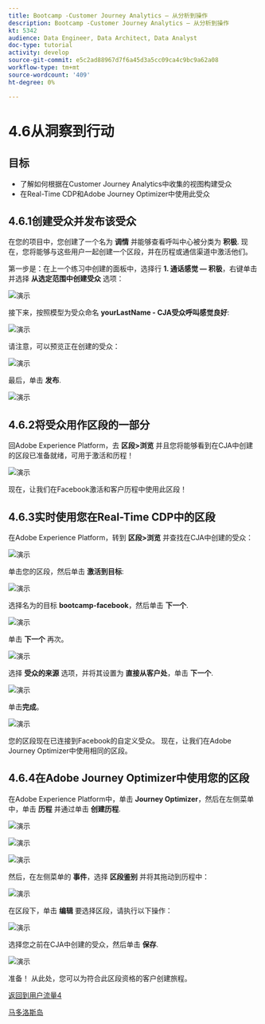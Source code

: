 ```yaml
---
title: Bootcamp -Customer Journey Analytics — 从分析到操作
description: Bootcamp -Customer Journey Analytics — 从分析到操作
kt: 5342
audience: Data Engineer, Data Architect, Data Analyst
doc-type: tutorial
activity: develop
source-git-commit: e5c2ad88967d7f6a45d3a5cc09ca4c9bc9a62a08
workflow-type: tm+mt
source-wordcount: '409'
ht-degree: 0%

---
```


# 4.6从洞察到行动

## 目标

- 了解如何根据在Customer Journey Analytics中收集的视图构建受众
- 在Real-Time CDP和Adobe Journey Optimizer中使用此受众

## 4.6.1创建受众并发布该受众

在您的项目中，您创建了一个名为 **调情** 并能够查看呼叫中心被分类为 **积极**. 现在，您将能够与这些用户一起创建一个区段，并在历程或通信渠道中激活他们。

第一步是：在上一个练习中创建的面板中，选择行 **1. 通话感觉 — 积极**，右键单击并选择 **从选定范围中创建受众** 选项：

![演示](./images/aud1.png)

接下来，按照模型为受众命名 **yourLastName - CJA受众呼叫感觉良好**:

![演示](./images/aud2.png)

请注意，可以预览正在创建的受众：

![演示](./images/aud3.png)

最后，单击 **发布**.

![演示](./images/aud4.png)

## 4.6.2将受众用作区段的一部分

回Adobe Experience Platform，去 **区段>浏览** 并且您将能够看到在CJA中创建的区段已准备就绪，可用于激活和历程！

![演示](./images/aud5.png)

现在，让我们在Facebook激活和客户历程中使用此区段！

## 4.6.3实时使用您在Real-Time CDP中的区段

在Adobe Experience Platform，转到 **区段>浏览** 并查找在CJA中创建的受众：

![演示](./images/aud6.png)

单击您的区段，然后单击 **激活到目标**:

![演示](./images/aud7.png)

选择名为的目标 **bootcamp-facebook**，然后单击 **下一个**.

![演示](./images/aud8.png)

单击 **下一个** 再次。

![演示](./images/aud9.png)

选择 **受众的来源** 选项，并将其设置为 **直接从客户处**，单击 **下一个**.

![演示](./images/aud10.png)

单击&#x200B;**完成**。

![演示](./images/aud11.png)

您的区段现在已连接到Facebook的自定义受众。 现在，让我们在Adobe Journey Optimizer中使用相同的区段。

## 4.6.4在Adobe Journey Optimizer中使用您的区段

在Adobe Experience Platform中，单击 **Journey Optimizer**，然后在左侧菜单中，单击 **历程** 并通过单击 **创建历程**.

![演示](./images/aud20.png)

![演示](./images/aud21.png)

![演示](./images/aud22.png)

然后，在左侧菜单的 **事件**，选择 **区段鉴别** 并将其拖动到历程中：

![演示](./images/aud23.png)

在区段下，单击 **编辑** 要选择区段，请执行以下操作：

![演示](./images/aud24.png)

选择您之前在CJA中创建的受众，然后单击  **保存**.

![演示](./images/aud25.png)

准备！ 从此处，您可以为符合此区段资格的客户创建旅程。

[返回到用户流量4](./uc4.md)

[马多洛斯岛](./../../overview.md)
